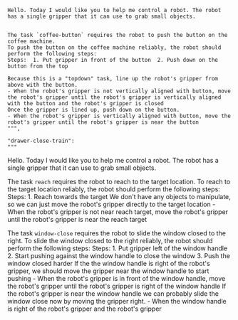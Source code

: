 
    Hello. Today I would like you to help me control a robot. The robot has a single gripper that it can use to grab small objects.
    
    
    The task `coffee-button` requires the robot to push the button on the coffee machine.
    To push the button on the coffee machine reliably, the robot should perform the following steps:
    Steps:  1. Put gripper in front of the button  2. Push down on the button from the top
    
    Because this is a "topdown" task, line up the robot's gripper from above with the button.
    - When the robot's gripper is not vertically aligned with button, move the robot's gripper until the robot's gripper is vertically aligned with the button and the robot's gripper is closed
    Once the gripper is lined up, push down on the button.
    - When the robot's gripper is vertically aligned with button, move the robot's gripper until the robot's gripper is near the button
    """,

    "drawer-close-train":
    """
Hello. Today I would like you to help me control a robot. The robot has a single gripper that it can use to grab small objects.


The task `reach` requires the robot to reach to the target location.
To reach to the target location reliably, the robot should perform the following steps:
    Steps:  1. Reach towards the target
    We don't have any objects to manipulate, so we can just move the robot's gripper directly to the target location
    - When the robot's gripper is not near reach target, move the robot's gripper until the robot's gripper is near the reach target

The task `window-close` requires the robot to slide the window closed to the right.
To slide the window closed to the right reliably, the robot should perform the following steps:
    Steps:  1. Put gripper left of the window handle  2. Start pushing against the window handle to close the window  3. Push the window closed harder
    If the the window handle is right of the robot's gripper, we should move the gripper near the window handle to start pushing
    - When the robot's gripper is in front of the window handle, move the robot's gripper until the robot's gripper is right of the window handle
    If the robot's gripper is near the window handle we can probably slide the window close now by moving the gripper right.
    - When the window handle is right of the robot's gripper and the robot's gripper